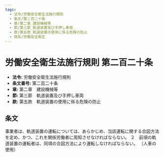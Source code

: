 ```yaml
---
tags:
  - 法令/労働安全衛生法施行規則
  - 条文/第二百二十条
  - 章/第二章_建設機械等
  - 節/第三節_軌道装置及び手押し車両
  - 款/第五款_軌道装置の使用に係る危険の防止
  - 体系/労働安全衛生
---
```

# 労働安全衛生法施行規則 第二百二十条

- **法令:** 労働安全衛生法施行規則
- **条文番号:** 第二百二十条
- **章:** 第二章　建設機械等
- **節:** 第三節　軌道装置及び手押し車両
- **款:** 第五款　軌道装置の使用に係る危険の防止

## 条文
事業者は、軌道装置の運転については、あらかじめ、当該運転に関する合図方法を定め、かつ、これを関係労働者に周知させなければならない。
２　前項の軌道装置の運転者は、同項の合図方法により運転しなければならない。
（人車の使用）


